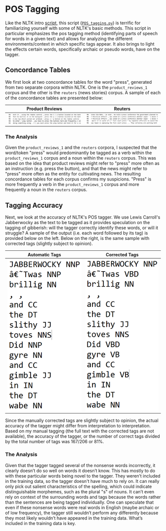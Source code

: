 # POS Tagging

Like the NLTK intro [script](../NLTK_intro/), this script ([`POS_tagging.py`](./POS_tagging.py)) is terrific for familiarizing yourself with some of NLTK's basic methods. This script in particular emphasizes the pos tagging method (identifying parts of speech for words in a given text) and allows for analyzing the different environments/context in which specific tags appear. It also brings to light the effects certain words, specifically archaic or pseudo words, have on the tagger.

## Concordance Tables

We first look at two concordance tables for the word "press", generated from two separate corpora within NLTK. One is the `product_reviews_1` corpus and the other is the `reuters` (news stories) corpus. A sample of each of the concordance tables are presented below:

Product Reviews                                                  |  Reuters
:---------------------------------------------------------------:|:----------------------------------------------------:
![Product_reviews](./images/product_reviews.PNG)                 |  ![Reuters](./images/reuters.PNG)

### The Analysis

Given the `product_reviews_1` and the `reuters` corpora, I suspected that the word/token "press" would predominantly be tagged as a verb within the `product_reviews_1` corpus and a noun within the `reuters` corpus. This was based on the idea that product reviews might refer to "press" more often as an instruction (e.g. press the button), and that the news might refer to "press" more often as the entity for cultivating news. The resulting concordance tables for each corpus confirms my suspicions. "Press" is more frequently a verb in the `product_reviews_1` corpus and more frequently a noun in the `reuters` corpus.

## Tagging Accuracy

Next, we look at the accuracy of NLTK's POS tagger. We use Lewis Carroll's Jabberwocky as the text to be tagged as it provides speculation on the tagging of gibberish: will the tagger correctly identify these words, or will it struggle? A sample of the output (i.e. each word followed by its tag) is provided below on the left. Below on the right, is the same sample with corrected tags (slightly subject to opinion).

Automatic Tags                                                   |  Corrected Tags
:---------------------------------------------------------------:|:----------------------------------------------------:
![Auto](./images/auto.PNG)                                        |  ![Correct](./images/correct.PNG)

Since the manually corrected tags are slightly subject to opinion, the actual accuracy of the tagger might differ from interpretation to interpretation. Based on my manual tagging (the full text with the corrected tags are not available), the accuracy of the tagger, or the number of correct tags divided by the total number of tags was 167/206 or 81%.

### The Analysis

Given that the tagger tagged several of the nonsense words incorrectly, it clearly doesn’t do so well on words it doesn’t know. This has mostly to do with these particular words being novel to the tagger. They weren’t included in the training data, so the tagger doesn't have much to rely on. It can really only pick out salient characteristics of the spelling, which could indicate distinguishable morphemes, such as the plural "s" of nouns. It can’t even rely on context of the surrounding words and tags because the words rather than the sentences are being tagged individually. One can speculate that even if these nonsense words were real words in English (maybe archaic or of low frequency), the tagger still wouldn’t perform any differently because they most likely wouldn’t have appeared in the training data. What’s included in the training data is key.
